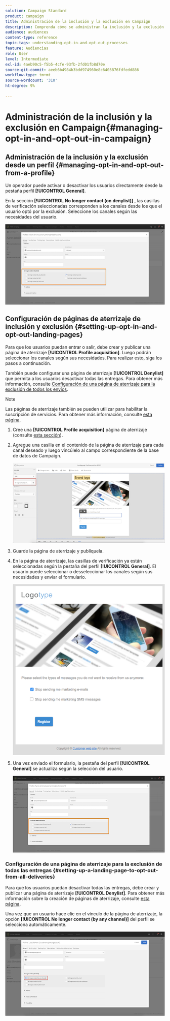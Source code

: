 ```yaml
---
solution: Campaign Standard
product: campaign
title: Administración de la inclusión y la exclusión en Campaign
description: Comprenda cómo se administran la inclusión y la exclusión en Adobe Campaign.
audience: audiences
content-type: reference
topic-tags: understanding-opt-in-and-opt-out-processes
feature: Audiencias
role: User
level: Intermediate
exl-id: 4aeb90c5-f5b5-4cfe-93fb-2fd01fb8d70e
source-git-commit: aeeb6b4984b3bdd974960e8c6403876fdfedd886
workflow-type: tm+mt
source-wordcount: '310'
ht-degree: 9%

---
```


# Administración de la inclusión y la exclusión en Campaign{#managing-opt-in-and-opt-out-in-campaign}

## Administración de la inclusión y la exclusión desde un perfil {#managing-opt-in-and-opt-out-from-a-profile}

Un operador puede activar o desactivar los usuarios directamente desde la pestaña perfil **[!UICONTROL General]**.

En la sección **[!UICONTROL No longer contact (on denylist)]** , las casillas de verificación seleccionadas corresponden a los canales desde los que el usuario optó por la exclusión. Seleccione los canales según las necesidades del usuario.

![](assets/optin_landingpage_3.png)

## Configuración de páginas de aterrizaje de inclusión y exclusión {#setting-up-opt-in-and-opt-out-landing-pages}

Para que los usuarios puedan entrar o salir, debe crear y publicar una página de aterrizaje **[!UICONTROL Profile acquisition]**. Luego podrán seleccionar los canales según sus necesidades. Para realizar esto, siga los pasos a continuación.

También puede configurar una página de aterrizaje **[!UICONTROL Denylist]** que permita a los usuarios desactivar todas las entregas. Para obtener más información, consulte [Configuración de una página de aterrizaje para la exclusión de todos los envíos](#setting-up-a-landing-page-to-opt-out-from-all-deliveries).

>[!NOTE]
>
>Las páginas de aterrizaje también se pueden utilizar para habilitar la suscripción de servicios. Para obtener más información, consulte [esta página](../../channels/using/configuring-landing-page.md#linking-a-landing-page-to-a-service).

1. Cree una **[!UICONTROL Profile acquisition]** página de aterrizaje (consulte [esta sección](../../channels/using/getting-started-with-landing-pages.md)).
1. Agregue una casilla en el contenido de la página de aterrizaje para cada canal deseado y luego vincúlelo al campo correspondiente de la base de datos de Campaign.

   ![](assets/optin_landingpage_1.png)

1. Guarde la página de aterrizaje y publíquela.
1. En la página de aterrizaje, las casillas de verificación ya están seleccionadas según la pestaña del perfil **[!UICONTROL General]**. El usuario puede seleccionar o desseleccionar los canales según sus necesidades y enviar el formulario.

   ![](assets/optin_landingpage_2.png)

1. Una vez enviado el formulario, la pestaña del perfil **[!UICONTROL General]** se actualiza según la selección del usuario.

   ![](assets/optin_landingpage_3.png)

### Configuración de una página de aterrizaje para la exclusión de todas las entregas {#setting-up-a-landing-page-to-opt-out-from-all-deliveries}

Para que los usuarios puedan desactivar todas las entregas, debe crear y publicar una página de aterrizaje **[!UICONTROL Denylist]**. Para obtener más información sobre la creación de páginas de aterrizaje, consulte [esta página](../../channels/using/getting-started-with-landing-pages.md).

Una vez que un usuario hace clic en el vínculo de la página de aterrizaje, la opción **[!UICONTROL No longer contact (by any channel)]** del perfil se selecciona automáticamente.

![](assets/blocklisting_allchannels.png)

